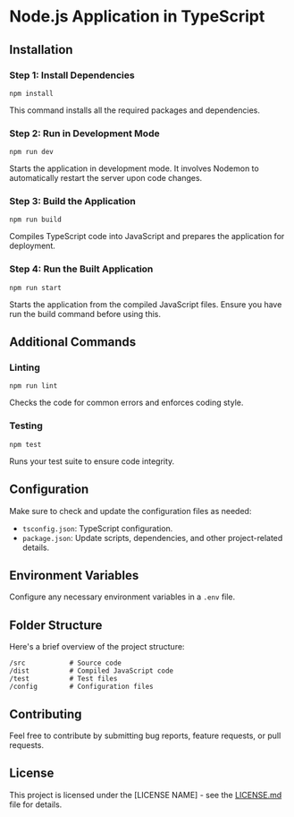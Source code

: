 # Node.js Application in TypeScript

## Installation

### Step 1: Install Dependencies

```
npm install
```
This command installs all the required packages and dependencies.

### Step 2: Run in Development Mode

```
npm run dev
```

Starts the application in development mode. It involves Nodemon to automatically restart the server upon code changes.

### Step 3: Build the Application

``` 
npm run build 
```

Compiles TypeScript code into JavaScript and prepares the application for deployment.

### Step 4: Run the Built Application

```
npm run start
```

Starts the application from the compiled JavaScript files. Ensure you have run the build command before using this.

## Additional Commands

### Linting

```
npm run lint
```

Checks the code for common errors and enforces coding style.

### Testing

```
npm test
```
Runs your test suite to ensure code integrity.

## Configuration

Make sure to check and update the configuration files as needed:
- `tsconfig.json`: TypeScript configuration.
- `package.json`: Update scripts, dependencies, and other project-related details.

## Environment Variables

Configure any necessary environment variables in a `.env` file.

## Folder Structure

Here's a brief overview of the project structure:
```
/src           # Source code
/dist          # Compiled JavaScript code
/test          # Test files
/config        # Configuration files
```
## Contributing

Feel free to contribute by submitting bug reports, feature requests, or pull requests.

## License

This project is licensed under the [LICENSE NAME] - see the [LICENSE.md](LICENSE.md) file for details.

